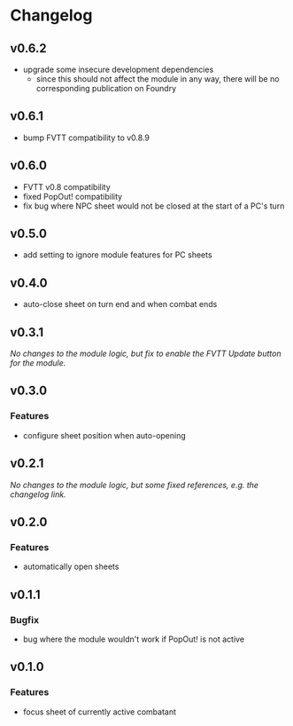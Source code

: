 # Changelog

## v0.6.2

* upgrade some insecure development dependencies
  * since this should not affect the module in any way, there will be no corresponding publication on Foundry

## v0.6.1

* bump FVTT compatibility to v0.8.9

## v0.6.0

* FVTT v0.8 compatibility
* fixed PopOut! compatibility
* fix bug where NPC sheet would not be closed at the start of a PC's turn

## v0.5.0

* add setting to ignore module features for PC sheets

## v0.4.0

* auto-close sheet on turn end and when combat ends

## v0.3.1

_No changes to the module logic, but fix to enable the FVTT Update button for the module._

## v0.3.0

### Features

* configure sheet position when auto-opening

## v0.2.1

_No changes to the module logic, but some fixed references, e.g. the changelog link._

## v0.2.0

### Features

* automatically open sheets

## v0.1.1

### Bugfix

* bug where the module wouldn't work if PopOut! is not active

## v0.1.0

### Features

* focus sheet of currently active combatant
